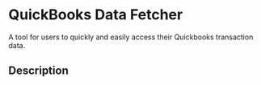 # QuickBooks Data Fetcher

A tool for users to quickly and easily access their Quickbooks transaction data. 

## Description
